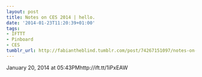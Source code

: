 ```yaml
---
layout: post
title: Notes on CES 2014 | hello.
date: '2014-01-23T11:20:39+01:00'
tags:
- IFTTT
- Pinboard
- CES
tumblr_url: http://fabiantheblind.tumblr.com/post/74267151097/notes-on-ces-2014-hello
---
```

January 20, 2014 at 05:43PMhttp://ift.tt/1iPxEAW
